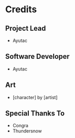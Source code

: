 # Credits

## Project Lead
* Ayutac

## Software Developer
* Ayutac

## Art
* [character] by [artist]

## Special Thanks To
* Congra
* Thundersnow
